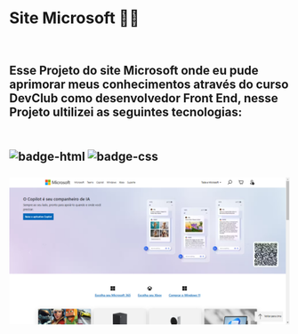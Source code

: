 <h1> Site Microsoft 👨‍💻 </h1>
<br>
<h2>Esse Projeto do site Microsoft onde eu pude aprimorar meus conhecimentos através do curso DevClub como desenvolvedor Front End, nesse Projeto ultilizei as seguintes tecnologias:<h2>
<br>
<img src="https://img.shields.io/badge/HTML5-E34F26?style=for-the-badge&logo=html5&logoColor=white" alt="badge-html"/>
<img src="https://img.shields.io/badge/CSS3-1572B6?style=for-the-badge&logo=css3&logoColor=white" alt="badge-css"/>
<br>
<br>
<img src="https://github.com/Lincolnneres/Site-Microsoft/blob/master/img/Layout%20-%20Microsoft.png?raw=true"  width="600px height="600px">
